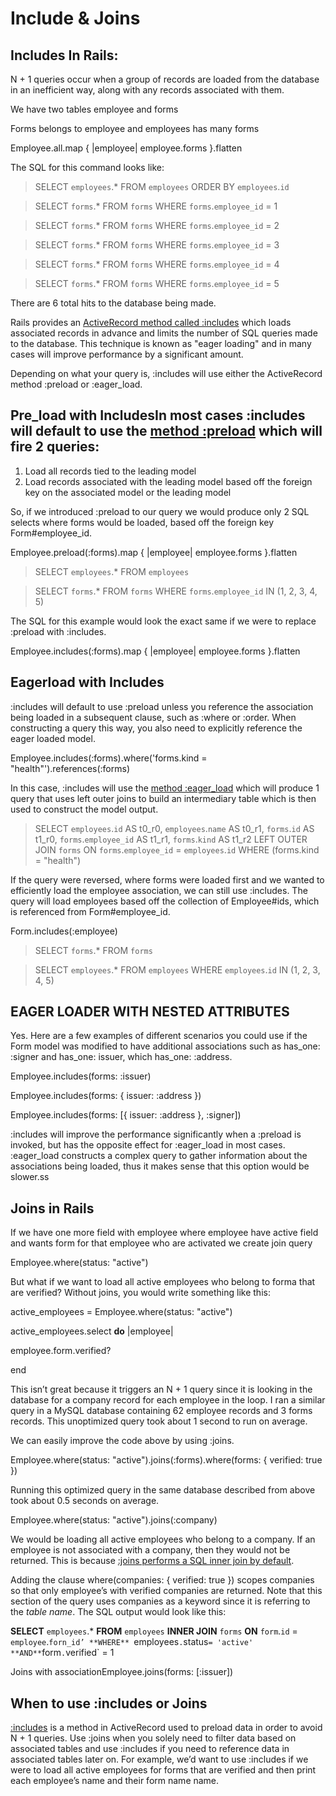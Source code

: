 # Include & Joins

## Includes In Rails:

N + 1 queries occur when a group of records are loaded from the database in an inefficient way, along with any records associated with them.

We have two tables employee and forms

Forms belongs to employee and employees has many forms

Employee.all.map { |employee| employee.forms }.flatten

The SQL for this command looks like:

> SELECT `employees`.* FROM `employees` ORDER BY `employees`.`id`

> SELECT `forms`.* FROM `forms` WHERE `forms`.`employee_id` = 1

> SELECT `forms`.* FROM `forms` WHERE `forms`.`employee_id` = 2

> SELECT `forms`.* FROM `forms` WHERE `forms`.`employee_id` = 3

> SELECT `forms`.* FROM `forms` WHERE `forms`.`employee_id` = 4

> SELECT `forms`.* FROM `forms` WHERE `forms`.`employee_id` = 5

There are 6 total hits to the database being made.

Rails provides an [ActiveRecord method called :includes](https://apidock.com/rails/ActiveRecord/QueryMethods/includes) which loads associated records in advance and limits the number of SQL queries made to the database. This technique is known as "eager loading" and in many cases will improve performance by a significant amount.

Depending on what your query is, :includes will use either the ActiveRecord method :preload or :eager_load.

## **Pre_load with Includes**In most cases :includes will default to use the [method :preload](https://apidock.com/rails/ActiveRecord/QueryMethods/preload) which will fire 2 queries:

1. Load all records tied to the leading model
2. Load records associated with the leading model based off the foreign key on the associated model or the leading model

So, if we introduced :preload to our query we would produce only 2 SQL selects where forms would be loaded, based off the foreign key Form#employee_id.

Employee.preload(:forms).map { |employee| employee.forms }.flatten

> SELECT `employees`.* FROM `employees`

> SELECT `forms`.* FROM `forms` WHERE `forms`.`employee_id` IN (1, 2, 3, 4, 5)

The SQL for this example would look the exact same if we were to replace :preload with :includes.

Employee.includes(:forms).map { |employee| employee.forms }.flatten

## **Eagerload with Includes**

:includes will default to use :preload unless you reference the association being loaded in a subsequent clause, such as :where or :order. When constructing a query this way, you also need to explicitly reference the eager loaded model.

Employee.includes(:forms).where('forms.kind = "health"').references(:forms)

In this case, :includes will use the [method :eager_load](https://apidock.com/rails/v4.2.7/ActiveRecord/QueryMethods/eager_load) which will produce 1 query that uses left outer joins to build an intermediary table which is then used to construct the model output.

> SELECT `employees`.`id` AS t0_r0, `employees`.`name` AS t0_r1, `forms`.`id` AS t1_r0, `forms`.`employee_id` AS t1_r1, `forms`.`kind` AS t1_r2 LEFT OUTER JOIN `forms` ON `forms`.`employee_id` = `employees`.`id` WHERE (forms.kind = "health")

If the query were reversed, where forms were loaded first and we wanted to efficiently load the employee association, we can still use :includes. The query will load employees based off the collection of Employee#ids, which is referenced from Form#employee_id.

Form.includes(:employee)

> SELECT `forms`.* FROM `forms`

> SELECT `employees`.* FROM `employees` WHERE `employees`.`id` IN (1, 2, 3, 4, 5)

## EAGER LOADER WITH NESTED ATTRIBUTES

Yes. Here are a few examples of different scenarios you could use if the Form model was modified to have additional associations such as has_one: :signer and has_one: issuer, which has_one: :address.

Employee.includes(forms: :issuer)

Employee.includes(forms: { issuer: :address })

Employee.includes(forms: [{ issuer: :address }, :signer])

:includes will improve the performance significantly when a :preload is invoked, but has the opposite effect for :eager_load in most cases. :eager_load constructs a complex query to gather information about the associations being loaded, thus it makes sense that this option would be slower.ss

## **Joins in Rails**

If we have one more field with employee where employee have active field and wants form for that employee who are activated we create join query

Employee.where(status: "active")

But what if we want to load all active employees who belong to forma that are verified? Without joins, you would write something like this:

active_employees = Employee.where(status: "active")

active_employees.select **do** |employee|

employee.form.verified?

end

This isn’t great because it triggers an N + 1 query since it is looking in the database for a company record for each employee in the loop. I ran a similar query in a MySQL database containing 62 employee records and 3 forms records. This unoptimized query took about 1 second to run on average.

We can easily improve the code above by using :joins.

Employee.where(status: "active").joins(:forms).where(forms: { verified: true })

Running this optimized query in the same database described from above took about 0.5 seconds on average.

Employee.where(status: "active").joins(:company)

We would be loading all active employees who belong to a company. If an employee is not associated with a company, then they would not be returned. This is because [:joins performs a SQL inner join by default](https://apidock.com/rails/ActiveRecord/QueryMethods/joins).

Adding the clause where(companies: { verified: true }) scopes companies so that only employee’s with verified companies are returned. Note that this section of the query uses companies as a keyword since it is referring to the *table name*. The SQL output would look like this:

**SELECT** `employees`.* **FROM** `employees` **INNER JOIN** `forms` **ON** `form`.`id` = `employee`.`forn_id’ **WHERE** `employees`.`status` = 'active' **AND** `form`.`verified` = 1

Joins with associationEmployee.joins(forms: [:issuer])

## **When to use :includes or Joins**

[:includes](https://apidock.com/rails/ActiveRecord/QueryMethods/includes) is a method in ActiveRecord used to preload data in order to avoid N + 1 queries. Use :joins when you solely need to filter data based on associated tables and use :includes if you need to reference data in associated tables later on. For example, we’d want to use :includes if we were to load all active employees for forms that are verified and then print each employee’s name and their form name name.
